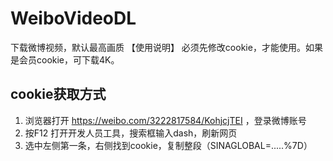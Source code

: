 # WeiboVideoDL
下载微博视频，默认最高画质
【使用说明】
必须先修改cookie，才能使用。如果是会员cookie，可下载4K。

## cookie获取方式
1. 浏览器打开 https://weibo.com/3222817584/KohjcjTEI ，登录微博账号
2. 按F12 打开开发人员工具，搜索框输入dash，刷新网页
3. 选中左侧第一条，右侧找到cookie，复制整段（SINAGLOBAL=.....%7D）
